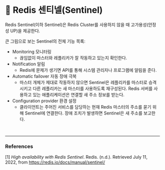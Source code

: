 # :eyes: **Redis 센티넬(Sentinel)**

Redis Sentinel(이하 Sentinel)은 Redis Cluster를 사용하지 않을 때 고가용성(안정성 UP)을 제공한다.

큰 그림으로 보는 Sentinel의 전체 기능 목록:
- Monitoring 모니터링
    - 끊임없이 마스터와 레플리카가 잘 작동하고 있는지 확인한다.
- Notification 알림
    - Redis에 문제가 생기면 API를 통해 시스템 관리자나 프로그램에 알림을 준다.
- Automatic failover 자동 장애 극복
    - 마스터 개체가 제대로 작동하지 않으면 Sentinel은 레플리카를 마스터로 승격시키고 다른 레플리카는 새 마스터를 사용하도록 재구성된다. Redis 서버를 사용하고 있는 애플리케이션은 연결할 새 주소 정보를 받는다.
- Configuration provider 환경 설정
    - 클라이언트는 주어진 서비스를 담당하는 현재 Redis 마스터의 주소를 묻기 위해 Sentinel에 연결한다. 장애 조치가 발생하면 Sentinel은 새 주소를 보고한다.

<br>

---
### **References**
[1] *High availability with Redis Sentinel*. Redis. (n.d.). Retrieved July 11, 2022, from https://redis.io/docs/manual/sentinel/